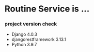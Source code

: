 # Routine Service is ...
### project version check
- Django              4.0.3
- djangorestframework 3.13.1
- Python 3.9.7